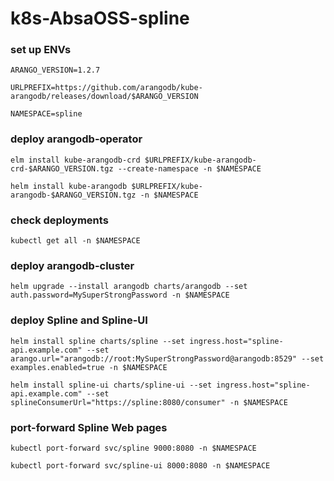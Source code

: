 # k8s-AbsaOSS-spline

### set up ENVs

    ARANGO_VERSION=1.2.7

    URLPREFIX=https://github.com/arangodb/kube-arangodb/releases/download/$ARANGO_VERSION

    NAMESPACE=spline

### deploy arangodb-operator

    elm install kube-arangodb-crd $URLPREFIX/kube-arangodb-crd-$ARANGO_VERSION.tgz --create-namespace -n $NAMESPACE

    helm install kube-arangodb $URLPREFIX/kube-arangodb-$ARANGO_VERSION.tgz -n $NAMESPACE

### check deployments

    kubectl get all -n $NAMESPACE

### deploy arangodb-cluster

    helm upgrade --install arangodb charts/arangodb --set auth.password=MySuperStrongPassword -n $NAMESPACE

### deploy Spline and Spline-UI

    helm install spline charts/spline --set ingress.host="spline-api.example.com" --set arango.url="arangodb://root:MySuperStrongPassword@arangodb:8529" --set examples.enabled=true -n $NAMESPACE

    helm install spline-ui charts/spline-ui --set ingress.host="spline-api.example.com" --set splineConsumerUrl="https://spline:8080/consumer" -n $NAMESPACE


### port-forward Spline Web pages

    kubectl port-forward svc/spline 9000:8080 -n $NAMESPACE

    kubectl port-forward svc/spline-ui 8000:8080 -n $NAMESPACE